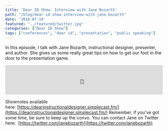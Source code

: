 ```yaml
---
title: 'Dear ID Show: Interview with Jane Bozarth'
path: "/blog/dear-id-show-interview-with-jane-bozarth"
date: '2016-07-14'
featured: "../featured/twitter.jpg"
categories: ["Dear ID Show"]
tags: ["conferences", "dear id", "presentation", "public speaking"]
---
```


In this episode, I talk with Jane Bozarth, instructional designer, presenter, and author. She gives us some really great tips on how to get our foot in the door to the presentation game.

<iframe src="https://simplecast.com/e/38376?style=medium-light" width="100%" height="94px" frameborder="0" scrolling="no" seamless=""></iframe>

Shownotes available here: [https://dearinstructionaldesigner.simplecast.fm/](https://dearinstructionaldesigner.simplecast.fm/) Remember, if you've got some time, be sure to keep up the convo. You can contact Jane on Twitter here:  [https://twitter.com/janebozarth](https://twitter.com/janebozarth)
